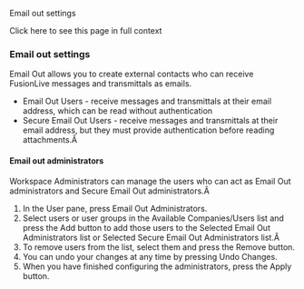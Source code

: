 Email out settings

Click here to see this page in full context

###  Email out settings

Email Out allows you to create external contacts who can receive FusionLive
messages and transmittals as emails.

  * Email Out Users - receive messages and transmittals at their email address, which can be read without authentication 
  * Secure Email Out Users - receive messages and transmittals at their email address, but they must provide authentication before reading attachments.Â 

####  Email out administrators

Workspace Administrators can manage the users who can act as Email Out
administrators and Secure Email Out administrators.Â

  1. In the User pane, press Email Out Administrators. 
  2. Select users or user groups in the Available Companies/Users list and press the Add button to add those users to the Selected Email Out Administrators list or Selected Secure Email Out Administrators list.Â 
  3. To remove users from the list, select them and press the Remove button. 
  4. You can undo your changes at any time by pressing Undo Changes. 
  5. When you have finished configuring the administrators, press the Apply button. 

